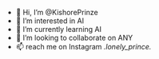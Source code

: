 - 👋 Hi, I’m @KishorePrinze
- 👀 I’m interested in AI
- 🌱 I’m currently learning AI
- 💞️ I’m looking to collaborate on ANY
- 📫 reach me on Instagram _._lonely_prince_._

<!---
KishorePrinze/KishorePrinze is a ✨ special ✨ repository because its `README.md` (this file) appears on your GitHub profile.
You can click the Preview link to take a look at your changes.
--->
